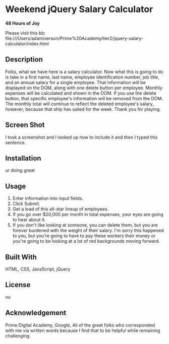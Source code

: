 # Weekend jQuery Salary Calculator
**48 Hours of Joy**

Please visit this bb: file:///Users/adamiverson/Prime%20Academy/tier2/jquery-salary-calculator/index.html

## Description

Folks, what we have here is a salary calculator. Now what this is going to do is take in a first name, last name, employee identification number, job title, and an annual salary for a single employee. That information will be displayed on the DOM, along with one delete button per employee. Monthly expenses will be calculated and shown in the DOM. If you use the delete button, that specific employee's information will be removed from the DOM. The monthly total will continue to reflect the deleted employee's salary, however, because that ship has sailed for the week. Thank you for playing. 

## Screen Shot

I took a screenshot and I looked up how to include it and then I typed this sentence.

## Installation

ur doing great

## Usage

1. Enter information into input fields.
2. Click Submit.
3. Get a load of this all-star lineup of employees.
4. If you go over $20,000 per month in total expenses, your eyes are going to hear about it.
5. If you don't like looking at someone, you can delete them, but you are forever burdened with the weight of their salary. I'm sorry this happened to you, but you're going to have to pay these workers their money or you're going to be looking at a lot of red backgrounds moving forward.

## Built With

HTML, CSS, JavaScript, jQuery

## License

no

## Acknowledgement

Prime Digital Academy, Google, All of the great folks who corresponded with me via written words because I find that to be helpful while remaining challenging.